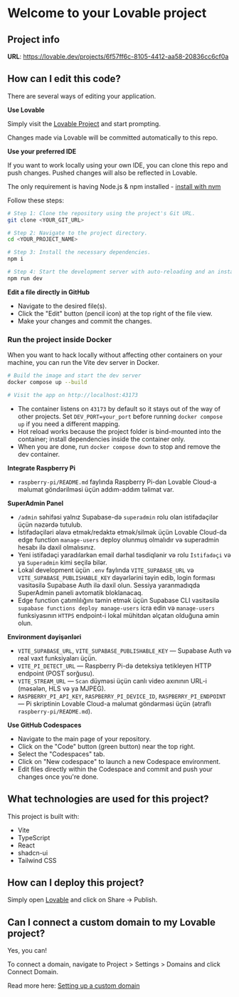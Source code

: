 # Welcome to your Lovable project

## Project info

**URL**: https://lovable.dev/projects/6f57ff6c-8105-4412-aa58-20836cc6cf0a

## How can I edit this code?

There are several ways of editing your application.

**Use Lovable**

Simply visit the [Lovable Project](https://lovable.dev/projects/6f57ff6c-8105-4412-aa58-20836cc6cf0a) and start prompting.

Changes made via Lovable will be committed automatically to this repo.

**Use your preferred IDE**

If you want to work locally using your own IDE, you can clone this repo and push changes. Pushed changes will also be reflected in Lovable.

The only requirement is having Node.js & npm installed - [install with nvm](https://github.com/nvm-sh/nvm#installing-and-updating)

Follow these steps:

```sh
# Step 1: Clone the repository using the project's Git URL.
git clone <YOUR_GIT_URL>

# Step 2: Navigate to the project directory.
cd <YOUR_PROJECT_NAME>

# Step 3: Install the necessary dependencies.
npm i

# Step 4: Start the development server with auto-reloading and an instant preview.
npm run dev
```

**Edit a file directly in GitHub**

- Navigate to the desired file(s).
- Click the "Edit" button (pencil icon) at the top right of the file view.
- Make your changes and commit the changes.

### Run the project inside Docker

When you want to hack locally without affecting other containers on your machine, you can run the Vite dev server in Docker.

```sh
# Build the image and start the dev server
docker compose up --build

# Visit the app on http://localhost:43173
```

- The container listens on `43173` by default so it stays out of the way of other projects. Set `DEV_PORT=your_port` before running `docker compose up` if you need a different mapping.
- Hot reload works because the project folder is bind-mounted into the container; install dependencies inside the container only.
- When you are done, run `docker compose down` to stop and remove the dev container.

**Integrate Raspberry Pi**

- `raspberry-pi/README.md` faylında Raspberry Pi-dən Lovable Cloud-a məlumat göndərilməsi üçün addım-addım təlimat var.

**SuperAdmin Panel**

- `/admin` səhifəsi yalnız Supabase-də `superadmin` rolu olan istifadəçilər üçün nəzərdə tutulub.
- İstifadəçiləri əlavə etmək/redaktə etmək/silmək üçün Lovable Cloud-da edge function `manage-users` deploy olunmuş olmalıdır və superadmin hesabı ilə daxil olmalısınız.
- Yeni istifadəçi yaradılarkən email dərhal təsdiqlənir və rolu `İstifadəçi` və ya `Superadmin` kimi seçilə bilər.
- Lokal development üçün `.env` faylında `VITE_SUPABASE_URL` və `VITE_SUPABASE_PUBLISHABLE_KEY` dəyərlərini təyin edib, login forması vasitəsilə Supabase Auth ilə daxil olun. Sessiya yaranmadıqda SuperAdmin paneli avtomatik bloklanacaq.
- Edge function çatımlılığını təmin etmək üçün Supabase CLI vasitəsilə `supabase functions deploy manage-users` icra edin və `manage-users` funksiyasının `HTTPS` endpoint-i lokal mühitdən əlçatan olduğuna əmin olun.

**Environment dəyişənləri**

- `VITE_SUPABASE_URL`, `VITE_SUPABASE_PUBLISHABLE_KEY` — Supabase Auth və real vaxt funksiyaları üçün.
- `VITE_PI_DETECT_URL` — Raspberry Pi-də deteksiya tetikleyen HTTP endpoint (POST sorğusu).
- `VITE_STREAM_URL` — `Scan` düyməsi üçün canlı video axınının URL-i (məsələn, HLS və ya MJPEG).
- `RASPBERRY_PI_API_KEY`, `RASPBERRY_PI_DEVICE_ID`, `RASPBERRY_PI_ENDPOINT` — Pi skriptinin Lovable Cloud-a məlumat göndərməsi üçün (ətraflı `raspberry-pi/README.md`).

**Use GitHub Codespaces**

- Navigate to the main page of your repository.
- Click on the "Code" button (green button) near the top right.
- Select the "Codespaces" tab.
- Click on "New codespace" to launch a new Codespace environment.
- Edit files directly within the Codespace and commit and push your changes once you're done.

## What technologies are used for this project?

This project is built with:

- Vite
- TypeScript
- React
- shadcn-ui
- Tailwind CSS

## How can I deploy this project?

Simply open [Lovable](https://lovable.dev/projects/6f57ff6c-8105-4412-aa58-20836cc6cf0a) and click on Share -> Publish.

## Can I connect a custom domain to my Lovable project?

Yes, you can!

To connect a domain, navigate to Project > Settings > Domains and click Connect Domain.

Read more here: [Setting up a custom domain](https://docs.lovable.dev/features/custom-domain#custom-domain)
